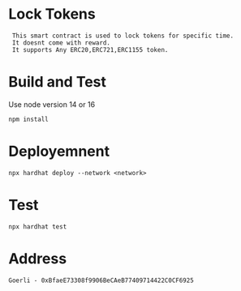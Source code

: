 # Lock Tokens

     This smart contract is used to lock tokens for specific time.
     It doesnt come with reward.
     It supports Any ERC20,ERC721,ERC1155 token.
     
# Build and Test
Use node version 14 or 16
```
npm install
```

# Deployemnent
```
npx hardhat deploy --network <network>
```

# Test
```
npx hardhat test
```
# Address
```
Goerli - 0xBfaeE73308f9906BeCAeB77409714422C0CF6925
```
